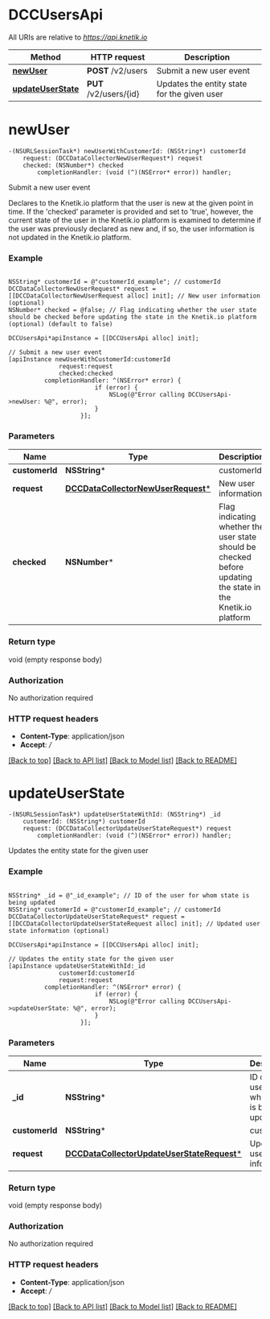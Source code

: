 # DCCUsersApi

All URIs are relative to *https://api.knetik.io*

Method | HTTP request | Description
------------- | ------------- | -------------
[**newUser**](DCCUsersApi.md#newuser) | **POST** /v2/users | Submit a new user event
[**updateUserState**](DCCUsersApi.md#updateuserstate) | **PUT** /v2/users/{id} | Updates the entity state for the given user


# **newUser**
```objc
-(NSURLSessionTask*) newUserWithCustomerId: (NSString*) customerId
    request: (DCCDataCollectorNewUserRequest*) request
    checked: (NSNumber*) checked
        completionHandler: (void (^)(NSError* error)) handler;
```

Submit a new user event

Declares to the Knetik.io platform that the user is new at the given point in time. If the 'checked' parameter is provided and set to 'true', however, the current state of the user in the Knetik.io platform is examined to determine if the user was previously declared as new and, if so, the user information is not updated in the Knetik.io platform.

### Example 
```objc

NSString* customerId = @"customerId_example"; // customerId
DCCDataCollectorNewUserRequest* request = [[DCCDataCollectorNewUserRequest alloc] init]; // New user information (optional)
NSNumber* checked = @false; // Flag indicating whether the user state should be checked before updating the state in the Knetik.io platform (optional) (default to false)

DCCUsersApi*apiInstance = [[DCCUsersApi alloc] init];

// Submit a new user event
[apiInstance newUserWithCustomerId:customerId
              request:request
              checked:checked
          completionHandler: ^(NSError* error) {
                        if (error) {
                            NSLog(@"Error calling DCCUsersApi->newUser: %@", error);
                        }
                    }];
```

### Parameters

Name | Type | Description  | Notes
------------- | ------------- | ------------- | -------------
 **customerId** | **NSString***| customerId | 
 **request** | [**DCCDataCollectorNewUserRequest***](DCCDataCollectorNewUserRequest*.md)| New user information | [optional] 
 **checked** | **NSNumber***| Flag indicating whether the user state should be checked before updating the state in the Knetik.io platform | [optional] [default to false]

### Return type

void (empty response body)

### Authorization

No authorization required

### HTTP request headers

 - **Content-Type**: application/json
 - **Accept**: */*

[[Back to top]](#) [[Back to API list]](../README.md#documentation-for-api-endpoints) [[Back to Model list]](../README.md#documentation-for-models) [[Back to README]](../README.md)

# **updateUserState**
```objc
-(NSURLSessionTask*) updateUserStateWithId: (NSString*) _id
    customerId: (NSString*) customerId
    request: (DCCDataCollectorUpdateUserStateRequest*) request
        completionHandler: (void (^)(NSError* error)) handler;
```

Updates the entity state for the given user

### Example 
```objc

NSString* _id = @"_id_example"; // ID of the user for whom state is being updated
NSString* customerId = @"customerId_example"; // customerId
DCCDataCollectorUpdateUserStateRequest* request = [[DCCDataCollectorUpdateUserStateRequest alloc] init]; // Updated user state information (optional)

DCCUsersApi*apiInstance = [[DCCUsersApi alloc] init];

// Updates the entity state for the given user
[apiInstance updateUserStateWithId:_id
              customerId:customerId
              request:request
          completionHandler: ^(NSError* error) {
                        if (error) {
                            NSLog(@"Error calling DCCUsersApi->updateUserState: %@", error);
                        }
                    }];
```

### Parameters

Name | Type | Description  | Notes
------------- | ------------- | ------------- | -------------
 **_id** | **NSString***| ID of the user for whom state is being updated | 
 **customerId** | **NSString***| customerId | 
 **request** | [**DCCDataCollectorUpdateUserStateRequest***](DCCDataCollectorUpdateUserStateRequest*.md)| Updated user state information | [optional] 

### Return type

void (empty response body)

### Authorization

No authorization required

### HTTP request headers

 - **Content-Type**: application/json
 - **Accept**: */*

[[Back to top]](#) [[Back to API list]](../README.md#documentation-for-api-endpoints) [[Back to Model list]](../README.md#documentation-for-models) [[Back to README]](../README.md)

